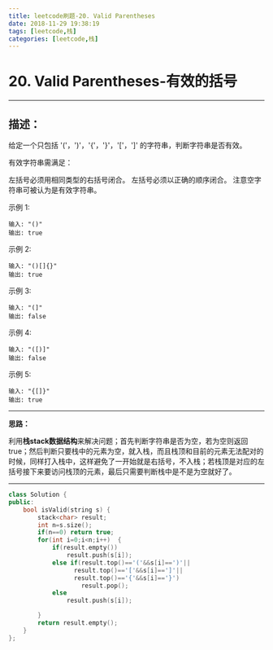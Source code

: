 ```yaml
---
title: leetcode刷题-20. Valid Parentheses
date: 2018-11-29 19:38:19
tags: [leetcode,栈]
categories: [leetcode,栈]
---
```


# 20. Valid Parentheses-有效的括号

---

## 描述：

给定一个只包括 '('，')'，'{'，'}'，'['，']' 的字符串，判断字符串是否有效。

有效字符串需满足：

左括号必须用相同类型的右括号闭合。
左括号必须以正确的顺序闭合。
注意空字符串可被认为是有效字符串。

示例 1:
```
输入: "()"
输出: true
```
示例 2:
```
输入: "()[]{}"
输出: true
```
示例 3:
```
输入: "(]"
输出: false
```
示例 4:
```
输入: "([)]"
输出: false
```
示例 5:
```
输入: "{[]}"
输出: true
```

---

**思路：**

利用**栈stack数据结构**来解决问题；首先判断字符串是否为空，若为空则返回true；然后判断只要栈中的元素为空，就入栈，而且栈顶和目前的元素无法配对的时候，同样打入栈中，这样避免了一开始就是右括号，不入栈；若栈顶是对应的左括号接下来要访问栈顶的元素，最后只需要判断栈中是不是为空就好了。

---

```c++
class Solution {
public:
    bool isValid(string s) {
        stack<char> result;  
        int n=s.size();  
        if(n==0) return true;  
        for(int i=0;i<n;i++)  {  
            if(result.empty())  
                result.push(s[i]);  
            else if(result.top()=='('&&s[i]==')'||  
                  result.top()=='['&&s[i]==']'||  
                  result.top()=='{'&&s[i]=='}')   
                    result.pop();  
            else  
                result.push(s[i]);  

        }  
        return result.empty(); 
    }
};
```
